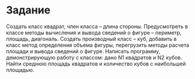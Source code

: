 # Задание
Создать класс квадрат, член класса – длина стороны. Предусмотреть в классе методы вычисления и вывода сведений о фигуре – периметр, площадь, диагональ. Создать производный класс – куб, добавить в класс метод определения объема фигуры, перегрузить методы расчета площади и вывода сведений о фигуре. Написать программу, демонстрирующую работу с классом: дано N1 квадратов и N2 кубов. Найти среднюю площадь квадратов и количество кубов с наибольшей площадью. 
